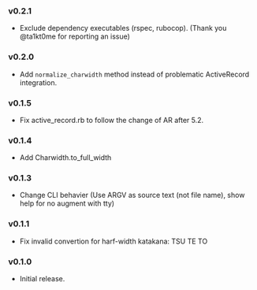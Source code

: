 ### v0.2.1

- Exclude dependency executables (rspec, rubocop). (Thank you @ta1kt0me for reporting an issue)

### v0.2.0

- Add `normalize_charwidth` method instead of problematic ActiveRecord integration.

### v0.1.5

- Fix active_record.rb to follow the change of AR after 5.2.

### v0.1.4

- Add Charwidth.to_full_width

### v0.1.3

- Change CLI behavier (Use ARGV as source text (not file name), show help for no augment with tty)

### v0.1.1

- Fix invalid convertion for harf-width katakana: TSU TE TO

### v0.1.0

- Initial release.
